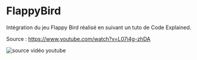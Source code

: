 # FlappyBird
Intégration du jeu Flappy Bird réalisé en suivant un tuto de Code Explained.

Source : https://www.youtube.com/watch?v=L07i4g-zhDA

![source vidéo youtube]( https://youtu.be/L07i4g-zhDA )
